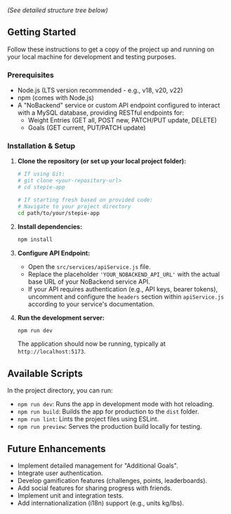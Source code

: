 
*(See detailed structure tree below)*

## Getting Started

Follow these instructions to get a copy of the project up and running on your local machine for development and testing purposes.

### Prerequisites

*   Node.js (LTS version recommended - e.g., v18, v20, v22)
*   npm (comes with Node.js)
*   A "NoBackend" service or custom API endpoint configured to interact with a MySQL database, providing RESTful endpoints for:
    *   Weight Entries (GET all, POST new, PATCH/PUT update, DELETE)
    *   Goals (GET current, PUT/PATCH update)

### Installation & Setup

1.  **Clone the repository (or set up your local project folder):**
    ```bash
    # If using Git:
    # git clone <your-repository-url>
    # cd stepie-app

    # If starting fresh based on provided code:
    # Navigate to your project directory
    cd path/to/your/stepie-app
    ```

2.  **Install dependencies:**
    ```bash
    npm install
    ```

3.  **Configure API Endpoint:**
    *   Open the `src/services/apiService.js` file.
    *   Replace the placeholder `'YOUR_NOBACKEND_API_URL'` with the actual base URL of your NoBackend service API.
    *   If your API requires authentication (e.g., API keys, bearer tokens), uncomment and configure the `headers` section within `apiService.js` according to your service's documentation.

4.  **Run the development server:**
    ```bash
    npm run dev
    ```
    The application should now be running, typically at `http://localhost:5173`.

## Available Scripts

In the project directory, you can run:

*   `npm run dev`: Runs the app in development mode with hot reloading.
*   `npm run build`: Builds the app for production to the `dist` folder.
*   `npm run lint`: Lints the project files using ESLint.
*   `npm run preview`: Serves the production build locally for testing.

## Future Enhancements

*   Implement detailed management for "Additional Goals".
*   Integrate user authentication.
*   Develop gamification features (challenges, points, leaderboards).
*   Add social features for sharing progress with friends.
*   Implement unit and integration tests.
*   Add internationalization (i18n) support (e.g., units kg/lbs).